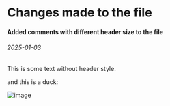 # Changes made to the file
#### Added comments with different header size to the file

###### 2025-01-03
This is some text without header style.



and this is a duck:

![image](https://github.com/user-attachments/assets/7f7fbcd6-4723-40a8-a53f-556fbba688f6)
